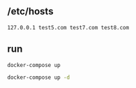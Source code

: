 ## /etc/hosts

```
127.0.0.1 test5.com test7.com test8.com
```

## run

```
docker-compose up
```

```sh
docker-compose up -d
```
